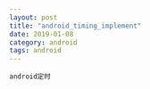 ```yaml
---
layout: post
title: "android_timing_implement"
date: 2019-01-08
category: android
tags: android
---
```


	android定时
